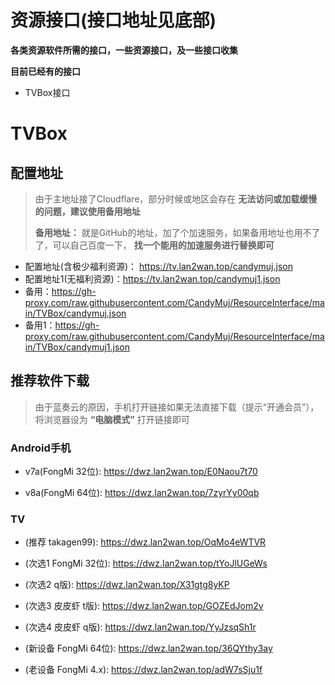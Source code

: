 # 资源接口(接口地址见底部)
**各类资源软件所需的接口，一些资源接口，及一些接口收集** 

**目前已经有的接口**

* TVBox接口




</div>



</div>





# TVBox

## 配置地址

> 由于主地址接了Cloudflare，部分时候或地区会存在 **无法访问或加载缓慢的问题，建议使用备用地址**
>
> **备用地址：** 就是GitHub的地址，加了个加速服务，如果备用地址也用不了了，可以自己百度一下， **找一个能用的加速服务进行替换即可**

* 配置地址(含极少福利资源)： https://tv.lan2wan.top/candymuj.json
* 配置地址1(无福利资源)：https://tv.lan2wan.top/candymuj1.json
* 备用：https://gh-proxy.com/raw.githubusercontent.com/CandyMuj/ResourceInterface/main/TVBox/candymuj.json
* 备用1：https://gh-proxy.com/raw.githubusercontent.com/CandyMuj/ResourceInterface/main/TVBox/candymuj1.json

## 推荐软件下载

> 由于蓝奏云的原因，手机打开链接如果无法直接下载（提示“开通会员”），将浏览器设为 **“电脑模式”** 打开链接即可

### Android手机

* v7a(FongMi 32位): https://dwz.lan2wan.top/E0Naou7t70

* v8a(FongMi 64位): https://dwz.lan2wan.top/7zyrYy00qb

### TV

* (推荐 takagen99): https://dwz.lan2wan.top/OqMo4eWTVR

* (次选1 FongMi 32位): https://dwz.lan2wan.top/tYoJlUGeWs

* (次选2 q版): https://dwz.lan2wan.top/X31gtg8yKP

* (次选3 皮皮虾 t版): https://dwz.lan2wan.top/GOZEdJom2v

* (次选4 皮皮虾 q版): https://dwz.lan2wan.top/YyJzsqSh1r

* (新设备 FongMi 64位): https://dwz.lan2wan.top/36QYthy3ay

* (老设备 FongMi 4.x): https://dwz.lan2wan.top/adW7sSju1f

